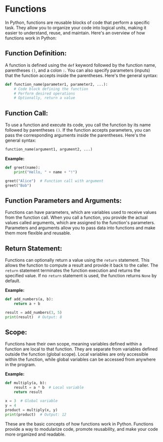 # Functions
In Python, functions are reusable blocks of code that perform a specific task. They allow you to organize your code into logical units, making it easier to understand, reuse, and maintain. Here's an overview of how functions work in Python:

## Function Definition:
A function is defined using the `def` keyword followed by the function name, parentheses `()`, and a colon `:`. You can also specify parameters (inputs) that the function accepts inside the parentheses. Here's the general syntax:

```py
def function_name(parameter1, parameter2, ...):
    # Code block defining the function
    # Perform desired operations
    # Optionally, return a value
```
## Function Call:
To use a function and execute its code, you call the function by its name followed by parentheses `()`. If the function accepts parameters, you can pass the corresponding arguments inside the parentheses. Here's the general syntax:

```py
function_name(argument1, argument2, ...)
```

**Example:**
```py
def greet(name):
    print("Hello, " + name + "!")

greet("Alice")  # Function call with argument
greet("Bob")
```

## Function Parameters and Arguments:
Functions can have parameters, which are variables used to receive values from the function call. When you call a function, you provide the actual values called arguments, which are assigned to the function's parameters. Parameters and arguments allow you to pass data into functions and make them more flexible and reusable.

## Return Statement:
Functions can optionally return a value using the `return` statement. This allows the function to compute a result and provide it back to the caller. The `return` statement terminates the function execution and returns the specified value. If no `return` statement is used, the function returns `None` by default.

**Example:**
```py
def add_numbers(a, b):
    return a + b

result = add_numbers(3, 5)
print(result)  # Output: 8
```

## Scope:
Functions have their own scope, meaning variables defined within a function are local to that function. They are separate from variables defined outside the function (global scope). Local variables are only accessible within the function, while global variables can be accessed from anywhere in the program.

**Example:**
```py
def multiply(a, b):
    result = a * b  # Local variable
    return result

x = 3  # Global variable
y = 4
product = multiply(x, y)
print(product)  # Output: 12
```

These are the basic concepts of how functions work in Python. Functions provide a way to modularize code, promote reusability, and make your code more organized and readable.